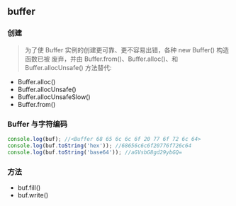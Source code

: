 ## buffer

### 创建
> 为了使 Buffer 实例的创建更可靠、更不容易出错，各种 new Buffer() 构造函数已被 废弃，并由 Buffer.from()、Buffer.alloc()、和 Buffer.allocUnsafe() 方法替代:
- Buffer.alloc()
- Buffer.allocUnsafe()
- Buffer.allocUnsafeSlow()
- Buffer.from()

### Buffer 与字符编码
```js
console.log(buf); //<Buffer 68 65 6c 6c 6f 20 77 6f 72 6c 64>
console.log(buf.toString('hex')); //68656c6c6f20776f726c64
console.log(buf.toString('base64')); //aGVsbG8gd29ybGQ=
```

### 方法
- buf.fill()
- buf.write()
